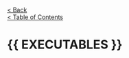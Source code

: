 [< Back](REGISTER&LOAD.md)      
[< Table of Contents](../README.md#advanced-stuff)

# {{ EXECUTABLES }}
